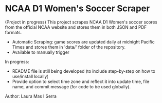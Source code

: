 # NCAA D1 Women's Soccer Scraper
(Project in progress)
This project scrapes NCAA D1 Women's soccer scores from the official NCAA website and stores them in both JSON and PDF formats.

- Automatic Scraping: game scores are updated daily at midnight Pacific Times and stores them in 'data/' folder of the repository.
- Available to manually trigger

In progress:
- README file is still being developed 
(to include step-by-step on how to use/install locally)
- Provide option to select time zone and reflect it into update time, file name, and commit message (for code to be used globally).



Author: Laura Mas I Serra
